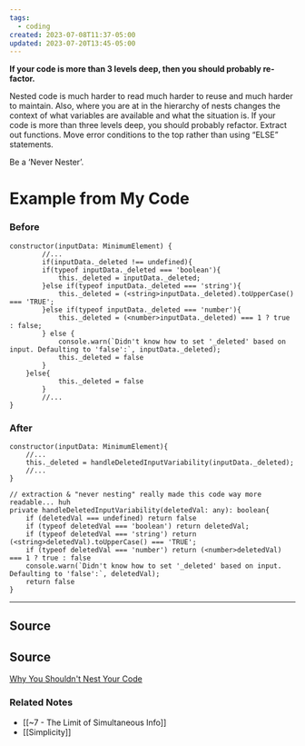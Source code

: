 ```yaml
---
tags:
  - coding
created: 2023-07-08T11:37-05:00
updated: 2023-07-20T13:45-05:00
---
```

**If your code is more than 3 levels deep, then you should probably re-factor.**

Nested code is much harder to read much harder to reuse and much harder to maintain. Also, where you are at in the hierarchy of nests changes the context of what variables are available and what the situation is. If your code is more than three levels deep, you should probably refactor. Extract out functions. Move error conditions to the top rather than using “ELSE” statements. 

Be a ‘Never Nester’.

# Example from My Code

### Before

```tsx
constructor(inputData: MinimumElement) {
		//...
		if(inputData._deleted !== undefined){
        if(typeof inputData._deleted === 'boolean'){
            this._deleted = inputData._deleted;
        }else if(typeof inputData._deleted === 'string'){
            this._deleted = (<string>inputData._deleted).toUpperCase() === 'TRUE';
        }else if(typeof inputData._deleted === 'number'){
            this._deleted = (<number>inputData._deleted) === 1 ? true : false;
        } else {
            console.warn(`Didn't know how to set '_deleted' based on input. Defaulting to 'false':`, inputData._deleted);
            this._deleted = false 
        }
    }else{
			this._deleted = false
		}
		//...
}
```

### After

```tsx
constructor(inputData: MinimumElement){
	//...
	this._deleted = handleDeletedInputVariability(inputData._deleted);
	//...
}

// extraction & "never nesting" really made this code way more readable... huh
private handleDeletedInputVariability(deletedVal: any): boolean{
    if (deletedVal === undefined) return false
    if (typeof deletedVal === 'boolean') return deletedVal;
    if (typeof deletedVal === 'string') return (<string>deletedVal).toUpperCase() === 'TRUE';
    if (typeof deletedVal === 'number') return (<number>deletedVal) === 1 ? true : false
    console.warn(`Didn't know how to set '_deleted' based on input. Defaulting to 'false':`, deletedVal);
    return false 
}
```

---

## Source

## Source

[Why You Shouldn't Nest Your Code](https://youtu.be/CFRhGnuXG-4)

### Related Notes
- [[~7 - The Limit of Simultaneous Info]] 
- [[Simplicity]]